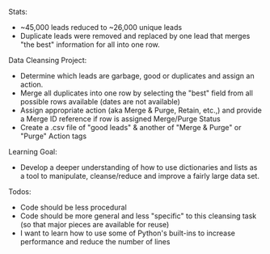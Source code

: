 Stats:
- ~45,000 leads reduced to ~26,000 unique leads
- Duplicate leads were removed and replaced by one lead that merges "the best" information for all into one row.

Data Cleansing Project:
- Determine which leads are garbage, good or duplicates and assign an action.
- Merge all duplicates into one row by selecting the "best" field from all possible rows available (dates are not available)
- Assign appropriate action (aka Merge & Purge, Retain, etc.,) and provide a Merge ID reference if row is assigned Merge/Purge Status
- Create a .csv file of "good leads" & another of "Merge & Purge" or "Purge" Action tags


Learning Goal:
- Develop a deeper understanding of how to use dictionaries and lists as a tool to manipulate, cleanse/reduce and improve a fairly large 
data set.


Todos:
- Code should be less procedural
- Code should be more general and less "specific" to this cleansing task (so that major pieces are available for reuse)
- I want to learn how to use some of Python's built-ins to increase performance and reduce the number of lines
